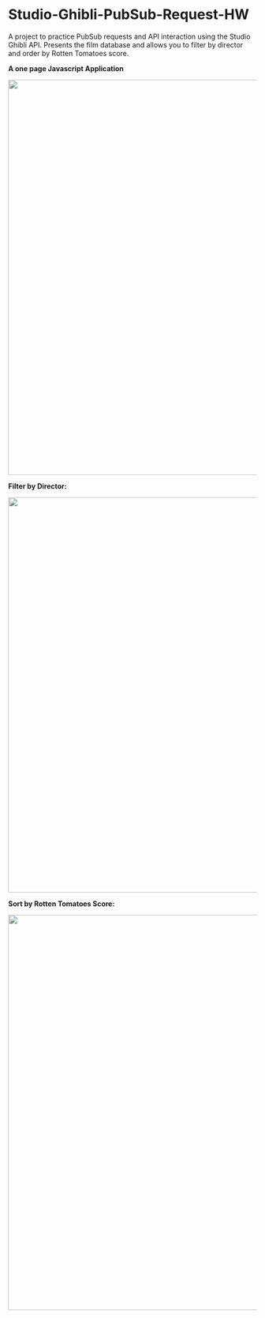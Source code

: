 # Studio-Ghibli-PubSub-Request-HW
A project to practice PubSub requests and API interaction using the Studio Ghibli API. Presents the film database and allows you to filter by director and order by Rotten Tomatoes score.

<b>A one page Javascript Application</b>

<p align="center">
  <img src="https://i.imgur.com/4EzlF1p.png" width="800">
</p>

<b>Filter by Director:</b>

<p align="center">
  <img src="https://i.imgur.com/Sfn6NH5.png" width="800">
</p>

<b>Sort by Rotten Tomatoes Score:</b>

<p align="center">
  <img src="https://i.imgur.com/pQGjSKC.png" width="800">
</p>

